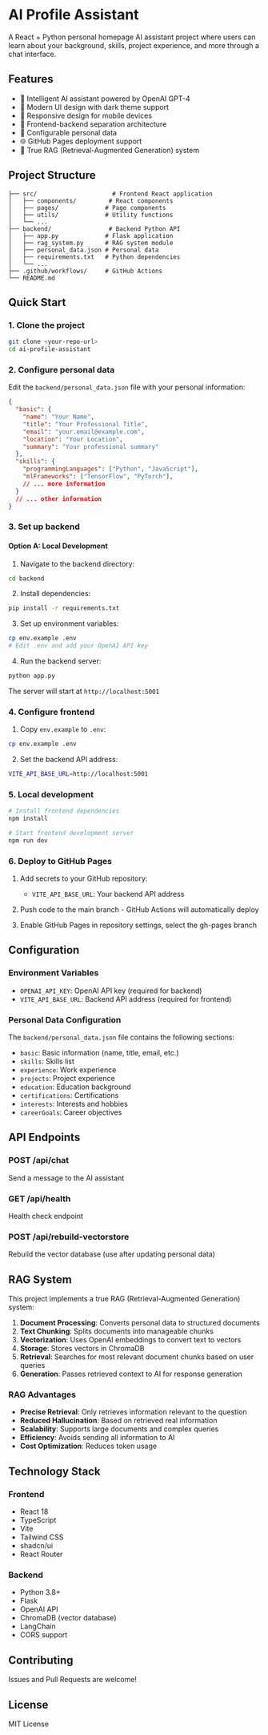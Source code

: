 # AI Profile Assistant

A React + Python personal homepage AI assistant project where users can learn about your background, skills, project experience, and more through a chat interface.

## Features

- 🤖 Intelligent AI assistant powered by OpenAI GPT-4
- 🎨 Modern UI design with dark theme support
- 📱 Responsive design for mobile devices
- 🔄 Frontend-backend separation architecture
- 📄 Configurable personal data
- 🌐 GitHub Pages deployment support
- 🧠 True RAG (Retrieval-Augmented Generation) system

## Project Structure

```
├── src/                     # Frontend React application
│   ├── components/         # React components
│   ├── pages/             # Page components
│   ├── utils/             # Utility functions
│   └── ...
├── backend/                # Backend Python API
│   ├── app.py             # Flask application
│   ├── rag_system.py      # RAG system module
│   ├── personal_data.json # Personal data
│   ├── requirements.txt   # Python dependencies
│   └── ...
├── .github/workflows/     # GitHub Actions
└── README.md
```

## Quick Start

### 1. Clone the project

```bash
git clone <your-repo-url>
cd ai-profile-assistant
```

### 2. Configure personal data

Edit the `backend/personal_data.json` file with your personal information:

```json
{
  "basic": {
    "name": "Your Name",
    "title": "Your Professional Title",
    "email": "your.email@example.com",
    "location": "Your Location",
    "summary": "Your professional summary"
  },
  "skills": {
    "programmingLanguages": ["Python", "JavaScript"],
    "mlFrameworks": ["TensorFlow", "PyTorch"],
    // ... more information
  }
  // ... other information
}
```

### 3. Set up backend

#### Option A: Local Development

1. Navigate to the backend directory:
```bash
cd backend
```

2. Install dependencies:
```bash
pip install -r requirements.txt
```

3. Set up environment variables:
```bash
cp env.example .env
# Edit .env and add your OpenAI API key
```

4. Run the backend server:
```bash
python app.py
```

The server will start at `http://localhost:5001`

### 4. Configure frontend

1. Copy `env.example` to `.env`:
```bash
cp env.example .env
```

2. Set the backend API address:
```bash
VITE_API_BASE_URL=http://localhost:5001
```

### 5. Local development

```bash
# Install frontend dependencies
npm install

# Start frontend development server
npm run dev
```

### 6. Deploy to GitHub Pages

1. Add secrets to your GitHub repository:
   - `VITE_API_BASE_URL`: Your backend API address

2. Push code to the main branch - GitHub Actions will automatically deploy

3. Enable GitHub Pages in repository settings, select the gh-pages branch

## Configuration

### Environment Variables

- `OPENAI_API_KEY`: OpenAI API key (required for backend)
- `VITE_API_BASE_URL`: Backend API address (required for frontend)

### Personal Data Configuration

The `backend/personal_data.json` file contains the following sections:

- `basic`: Basic information (name, title, email, etc.)
- `skills`: Skills list
- `experience`: Work experience
- `projects`: Project experience
- `education`: Education background
- `certifications`: Certifications
- `interests`: Interests and hobbies
- `careerGoals`: Career objectives

## API Endpoints

### POST /api/chat
Send a message to the AI assistant

### GET /api/health
Health check endpoint

### POST /api/rebuild-vectorstore
Rebuild the vector database (use after updating personal data)

## RAG System

This project implements a true RAG (Retrieval-Augmented Generation) system:

1. **Document Processing**: Converts personal data to structured documents
2. **Text Chunking**: Splits documents into manageable chunks
3. **Vectorization**: Uses OpenAI embeddings to convert text to vectors
4. **Storage**: Stores vectors in ChromaDB
5. **Retrieval**: Searches for most relevant document chunks based on user queries
6. **Generation**: Passes retrieved context to AI for response generation

### RAG Advantages

- **Precise Retrieval**: Only retrieves information relevant to the question
- **Reduced Hallucination**: Based on retrieved real information
- **Scalability**: Supports large documents and complex queries
- **Efficiency**: Avoids sending all information to AI
- **Cost Optimization**: Reduces token usage

## Technology Stack

### Frontend
- React 18
- TypeScript
- Vite
- Tailwind CSS
- shadcn/ui
- React Router

### Backend
- Python 3.8+
- Flask
- OpenAI API
- ChromaDB (vector database)
- LangChain
- CORS support

## Contributing

Issues and Pull Requests are welcome!

## License

MIT License
